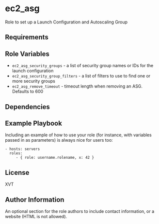 ec2_asg
=======

Role to set up a Launch Configuration and Autoscaling Group

Requirements
------------

Role Variables
--------------

* `ec2_asg_security_groups` - a list of security group names or IDs for the launch configuration
* `ec2_asg_security_group_filters` - a list of filters to use to find one or more security groups
* `ec2_asg_remove_timeout` - timeout length when removing an ASG. Defaults to 600

Dependencies
------------


Example Playbook
----------------

Including an example of how to use your role (for instance, with variables passed in as parameters) is always nice for users too:

    - hosts: servers
      roles:
         - { role: username.rolename, x: 42 }

License
-------

XVT

Author Information
------------------

An optional section for the role authors to include contact information, or a website (HTML is not allowed).
